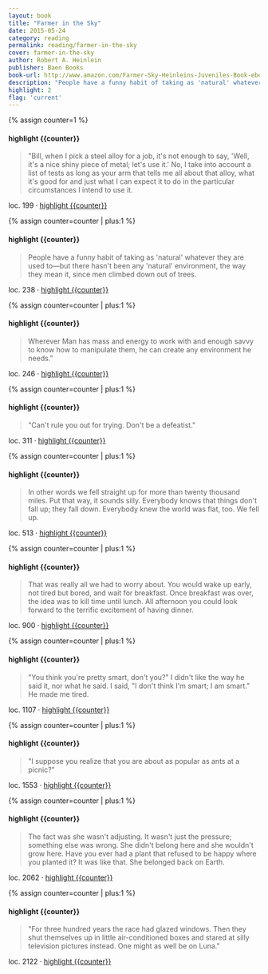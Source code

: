 ```yaml
---
layout: book
title: "Farmer in the Sky"
date: 2015-05-24
category: reading
permalink: reading/farmer-in-the-sky
cover: farmer-in-the-sky
author: Robert A. Heinlein
publisher: Baen Books
book-url: http://www.amazon.com/Farmer-Sky-Heinleins-Juveniles-Book-ebook/dp/B00APAEDBW/ref=tmm_kin_swatch_0?_encoding=UTF8&sr=&qid=
description: "People have a funny habit of taking as 'natural' whatever they are used to—but there hasn't been any 'natural' environment, the way they mean it, since men climbed down out of trees."
highlight: 2
flag: 'current'
---
```


{% assign counter=1 %}
#### highlight {{counter}}
>"Bill, when I pick a steel alloy for a job, it's not enough to say, 'Well, it's a nice shiny piece of metal; let's use it.' No, I take into account a list of tests as long as your arm that tells me all about that alloy, what it's good for and just what I can expect it to do in the particular circumstances I intend to use it. 

loc. 199 &middot; [highlight {{counter}}](#highlight-{{counter}})

{% assign counter=counter | plus:1 %}
#### highlight {{counter}}
>People have a funny habit of taking as 'natural' whatever they are used to—but there hasn't been any 'natural' environment, the way they mean it, since men climbed down out of trees. 

loc. 238 &middot; [highlight {{counter}}](#highlight-{{counter}})

{% assign counter=counter | plus:1 %}
#### highlight {{counter}}
>Wherever Man has mass and energy to work with and enough savvy to know how to manipulate them, he can create any environment he needs." 

loc. 246 &middot; [highlight {{counter}}](#highlight-{{counter}})

{% assign counter=counter | plus:1 %}
#### highlight {{counter}}
>"Can't rule you out for trying. Don't be a defeatist." 

loc. 311 &middot; [highlight {{counter}}](#highlight-{{counter}})

{% assign counter=counter | plus:1 %}
#### highlight {{counter}}
>In other words we fell straight up for more than twenty thousand miles. Put that way, it sounds silly. Everybody knows that things don't fall up; they fall down. Everybody knew the world was flat, too. We fell up. 

loc. 513 &middot; [highlight {{counter}}](#highlight-{{counter}})

{% assign counter=counter | plus:1 %}
#### highlight {{counter}}
>That was really all we had to worry about. You would wake up early, not tired but bored, and wait for breakfast. Once breakfast was over, the idea was to kill time until lunch. All afternoon you could look forward to the terrific excitement of having dinner. 

loc. 900 &middot; [highlight {{counter}}](#highlight-{{counter}})

{% assign counter=counter | plus:1 %}
#### highlight {{counter}}
>"You think you're pretty smart, don't you?" I didn't like the way he said it, nor what he said. I said, "I don't think I'm smart; I am smart." He made me tired. 

loc. 1107 &middot; [highlight {{counter}}](#highlight-{{counter}})

{% assign counter=counter | plus:1 %}
#### highlight {{counter}}
>"I suppose you realize that you are about as popular as ants at a picnic?" 

loc. 1553 &middot; [highlight {{counter}}](#highlight-{{counter}})

{% assign counter=counter | plus:1 %}
#### highlight {{counter}}
>The fact was she wasn't adjusting. It wasn't just the pressure; something else was wrong. She didn't belong here and she wouldn't grow here. Have you ever had a plant that refused to be happy where you planted it? It was like that. She belonged back on Earth. 

loc. 2062 &middot; [highlight {{counter}}](#highlight-{{counter}})

{% assign counter=counter | plus:1 %}
#### highlight {{counter}}
>"For three hundred years the race had glazed windows. Then they shut themselves up in little air-conditioned boxes and stared at silly television pictures instead. One might as well be on Luna." 

loc. 2122 &middot; [highlight {{counter}}](#highlight-{{counter}})

